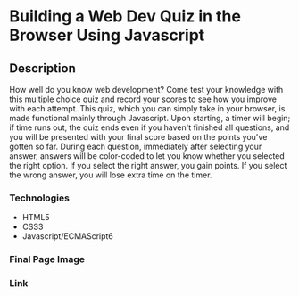 # Building a Web Dev Quiz in the Browser Using Javascript

## Description 

How well do you know web development? Come test your knowledge with this multiple choice quiz and record your scores to see how you improve with each attempt. This quiz, which you can simply take in your browser,  is made functional mainly through Javascript. Upon starting, a timer will begin; if time runs out, the quiz ends even if you haven't finished all questions, and you will be presented with your final score based on the points you've gotten so far. During each question, immediately after selecting your answer, answers will be color-coded to let you know whether you selected the right option. If you select the right answer, you gain points. If you select the wrong answer, you will lose extra time on the timer. 

### Technologies 
- HTML5
- CSS3
- Javascript/ECMAScript6

### Final Page Image

### Link 